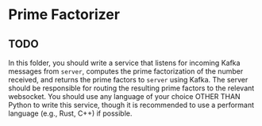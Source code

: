 # Prime Factorizer
## TODO
In this folder, you should write a service that listens for incoming Kafka messages from `server`, computes the prime factorization of the number received, and returns the prime factors to `server` using Kafka. The server should be responsible for routing the resulting prime factors to the relevant websocket. You should use any language of your choice OTHER THAN Python to write this service, though it is recommended to use a performant language (e.g., Rust, C++) if possible.
